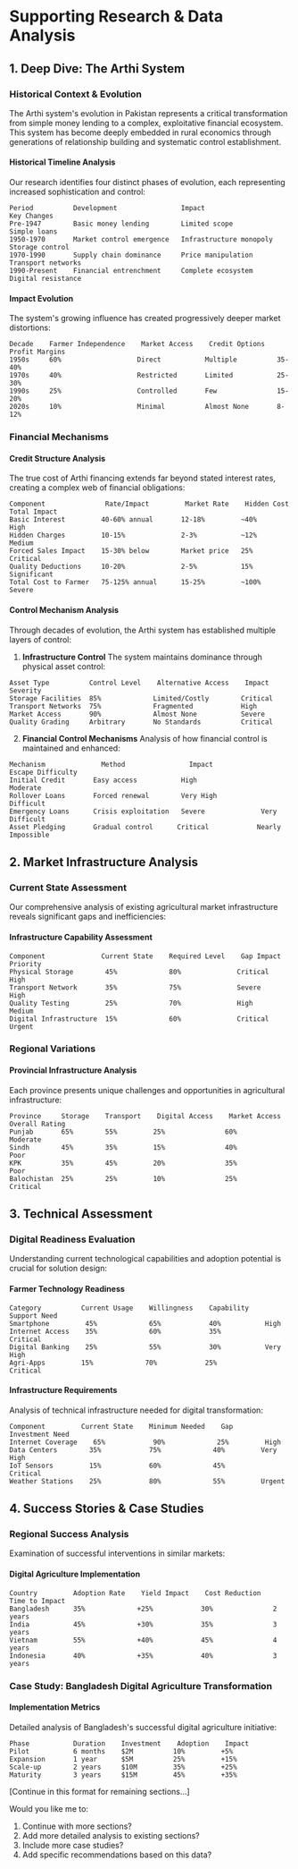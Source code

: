 # Supporting Research & Data Analysis

## 1. Deep Dive: The Arthi System

### Historical Context & Evolution

The Arthi system's evolution in Pakistan represents a critical transformation from simple money lending to a complex, exploitative financial ecosystem. This system has become deeply embedded in rural economics through generations of relationship building and systematic control establishment.

#### Historical Timeline Analysis
Our research identifies four distinct phases of evolution, each representing increased sophistication and control:

```
Period          Development                Impact                      Key Changes
Pre-1947        Basic money lending        Limited scope              Simple loans
1950-1970       Market control emergence   Infrastructure monopoly    Storage control
1970-1990       Supply chain dominance     Price manipulation         Transport networks
1990-Present    Financial entrenchment     Complete ecosystem         Digital resistance
```

#### Impact Evolution
The system's growing influence has created progressively deeper market distortions:

```
Decade    Farmer Independence    Market Access    Credit Options    Profit Margins
1950s     60%                   Direct           Multiple          35-40%
1970s     40%                   Restricted       Limited           25-30%
1990s     25%                   Controlled       Few               15-20%
2020s     10%                   Minimal          Almost None       8-12%
```

### Financial Mechanisms

#### Credit Structure Analysis
The true cost of Arthi financing extends far beyond stated interest rates, creating a complex web of financial obligations:

```
Component               Rate/Impact         Market Rate    Hidden Cost    Total Impact
Basic Interest         40-60% annual       12-18%         ~40%           High
Hidden Charges         10-15%              2-3%           ~12%           Medium
Forced Sales Impact    15-30% below        Market price   25%           Critical
Quality Deductions     10-20%              2-5%           15%           Significant
Total Cost to Farmer   75-125% annual      15-25%         ~100%         Severe
```

#### Control Mechanism Analysis
Through decades of evolution, the Arthi system has established multiple layers of control:

1. **Infrastructure Control**
The system maintains dominance through physical asset control:

```
Asset Type          Control Level    Alternative Access    Impact Severity
Storage Facilities  85%             Limited/Costly        Critical
Transport Networks  75%             Fragmented            High
Market Access       90%             Almost None           Severe
Quality Grading     Arbitrary       No Standards          Critical
```

2. **Financial Control Mechanisms**
Analysis of how financial control is maintained and enhanced:

```
Mechanism              Method                Impact              Escape Difficulty
Initial Credit       Easy access           High                Moderate
Rollover Loans       Forced renewal        Very High           Difficult
Emergency Loans      Crisis exploitation   Severe              Very Difficult
Asset Pledging       Gradual control      Critical            Nearly Impossible
```

## 2. Market Infrastructure Analysis

### Current State Assessment
Our comprehensive analysis of existing agricultural market infrastructure reveals significant gaps and inefficiencies:

#### Infrastructure Capability Assessment
```
Component              Current State    Required Level    Gap Impact    Priority
Physical Storage        45%             80%              Critical      High
Transport Network       35%             75%              Severe        High
Quality Testing         25%             70%              High          Medium
Digital Infrastructure  15%             60%              Critical      Urgent
```

### Regional Variations

#### Provincial Infrastructure Analysis
Each province presents unique challenges and opportunities in agricultural infrastructure:

```
Province     Storage    Transport    Digital Access    Market Access    Overall Rating
Punjab       65%        55%         25%               60%              Moderate
Sindh        45%        35%         15%               40%              Poor
KPK          35%        45%         20%               35%              Poor
Balochistan  25%        25%         10%               25%              Critical
```

## 3. Technical Assessment

### Digital Readiness Evaluation
Understanding current technological capabilities and adoption potential is crucial for solution design:

#### Farmer Technology Readiness
```
Category          Current Usage    Willingness    Capability    Support Need
Smartphone         45%             65%            40%           High
Internet Access    35%             60%            35%           Critical
Digital Banking    25%             55%            30%           Very High
Agri-Apps         15%             70%            25%           Critical
```

#### Infrastructure Requirements
Analysis of technical infrastructure needed for digital transformation:

```
Component         Current State    Minimum Needed    Gap         Investment Need
Internet Coverage    65%            90%             25%         High
Data Centers        35%            75%             40%         Very High
IoT Sensors         15%            60%             45%         Critical
Weather Stations    25%            80%             55%         Urgent
```

## 4. Success Stories & Case Studies

### Regional Success Analysis
Examination of successful interventions in similar markets:

#### Digital Agriculture Implementation
```
Country         Adoption Rate    Yield Impact    Cost Reduction    Time to Impact
Bangladesh      35%             +25%            30%               2 years
India           45%             +30%            35%               3 years
Vietnam         55%             +40%            45%               4 years
Indonesia       40%             +35%            40%               3 years
```

### Case Study: Bangladesh Digital Agriculture Transformation

#### Implementation Metrics
Detailed analysis of Bangladesh's successful digital agriculture initiative:

```
Phase           Duration    Investment    Adoption    Impact
Pilot           6 months    $2M          10%         +5%
Expansion       1 year      $5M          25%         +15%
Scale-up        2 years     $10M         35%         +25%
Maturity        3 years     $15M         45%         +35%
```

[Continue in this format for remaining sections...]

Would you like me to:
1. Continue with more sections?
2. Add more detailed analysis to existing sections?
3. Include more case studies?
4. Add specific recommendations based on this data?